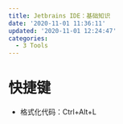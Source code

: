 ```yaml
---
title: Jetbrains IDE：基础知识
date: '2020-11-01 11:36:11'
updated: '2020-11-01 12:24:47'
categories:
  - 3 Tools
---
```

# 快捷键

- 格式化代码：Ctrl+Alt+L

